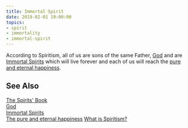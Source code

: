 ```yaml
---
title: Immortal Spirit
date: 2019-02-01 19:00:00
topics:
- spirit
- immortality
- immortal-spirit
---
```


According to Spiritism, all of us are sons of the same Father,
[God](/about/god) and are [Immortal Spirits](/about/immortal-spirits) which
will live forever and each of us will reach the [pure and eternal
happiness](/about/eternal-happiness).

## See Also
[The Spirits' Book](/books/spirits-book)  
[God](/about/god)  
[Immortal Spirits](/about/immortal-spirits)  
[The pure and eternal happiness](/about/eternal-happiness)
[What is Spiritism?](/spiritism/about)  
